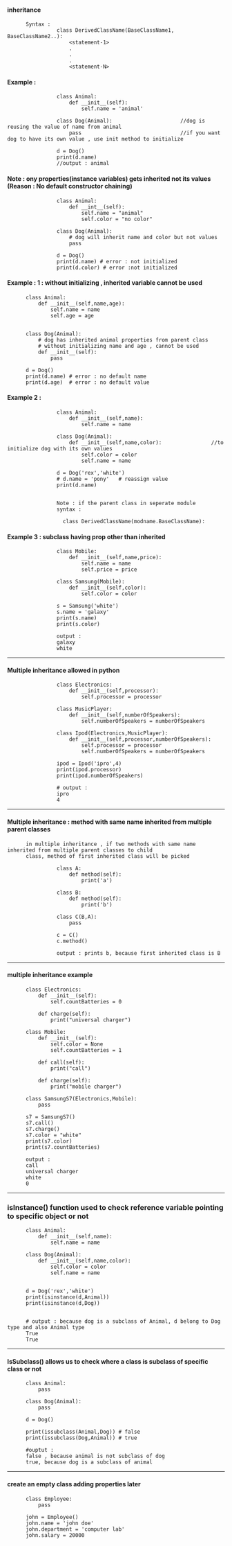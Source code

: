 #### inheritance

          Syntax :
                    class DerivedClassName(BaseClassName1, BaseClassName2..):
                        <statement-1>
                        .
                        .
                        .
                        <statement-N>


#### Example :


                    class Animal:
                        def __init__(self):
                            self.name = 'animal'

                    class Dog(Animal):                      //dog is reusing the value of name from animal
                        pass                                //if you want dog to have its own value , use init method to initialize

                    d = Dog()
                    print(d.name)                         
                    //output : animal



#### Note : ony properties(instance variables) gets inherited not its values (Reason : No default constructor chaining)


                    class Animal:
                        def __int__(self):
                            self.name = "animal"
                            self.color = "no color"

                    class Dog(Animal):
                        # dog will inherit name and color but not values
                        pass

                    d = Dog()
                    print(d.name) # error : not initialized
                    print(d.color) # error :not initialized


#### Example : 1 : without initializing , inherited variable cannot be used


          class Animal:
              def __init__(self,name,age):
                  self.name = name
                  self.age = age


          class Dog(Animal):
              # dog has inherited animal properties from parent class
              # without initializing name and age , cannot be used
              def __init__(self):
                  pass

          d = Dog()
          print(d.name) # error : no default name
          print(d.age)  # error : no default value





#### Example 2 :

                    class Animal:
                        def __init__(self,name):  
                            self.name = name

                    class Dog(Animal):
                        def __init__(self,name,color):                //to initialize dog with its own values
                            self.color = color
                            self.name = name

                    d = Dog('rex','white')
                    # d.name = 'pony'   # reassign value
                    print(d.name)


                    Note : if the parent class in seperate module 
                    syntax :  

                      class DerivedClassName(modname.BaseClassName):
                      
#### Example 3  : subclass having prop other than inherited

                    class Mobile:
                        def __init__(self,name,price):
                            self.name = name
                            self.price = price

                    class Samsung(Mobile):
                        def __init__(self,color):
                            self.color = color

                    s = Samsung('white')
                    s.name = 'galaxy'
                    print(s.name)
                    print(s.color)
                      
                    output : 
                    galaxy
                    white


---


#### Multiple inheritance allowed in python

                    class Electronics:
                        def __init__(self,processor):
                            self.processor = processor

                    class MusicPlayer:
                        def __init__(self,numberOfSpeakers):
                            self.numberOfSpeakers = numberOfSpeakers

                    class Ipod(Electronics,MusicPlayer):
                        def __init__(self,processor,numberOfSpeakers):
                            self.processor = processor
                            self.numberOfSpeakers = numberOfSpeakers

                    ipod = Ipod('ipro',4)
                    print(ipod.processor)
                    print(ipod.numberOfSpeakers)

                    # output :
                    ipro
                    4


***********************************************************


#### Multiple inheritance :  method with same name inherited from multiple parent classes

          in multiple inheritance , if two methods with same name inherited from multiple parent classes to child 
          class, method of first inherited class will be picked

                    class A:
                        def method(self):
                            print('a')

                    class B:
                        def method(self):
                            print('b')

                    class C(B,A):
                        pass

                    c = C()
                    c.method()

                    output : prints b, because first inherited class is B

***********************************************************
#### multiple inheritance example

          class Electronics:
              def __init__(self):
                  self.countBatteries = 0

              def charge(self):
                  print("universal charger")

          class Mobile:
              def __init__(self):
                  self.color = None
                  self.countBatteries = 1

              def call(self):
                  print("call")
              
              def charge(self):
                  print("mobile charger")

          class SamsungS7(Electronics,Mobile):
              pass

          s7 = SamsungS7()
          s7.call()
          s7.charge()
          s7.color = "white"
          print(s7.color)
          print(s7.countBatteries)

          output : 
          call
          universal charger
          white
          0

---


### isInstance() function used to check reference variable pointing to specific object or not


          class Animal:
              def __init__(self,name):
                  self.name = name

          class Dog(Animal):
              def __init__(self,name,color):
                  self.color = color
                  self.name = name


          d = Dog('rex','white')
          print(isinstance(d,Animal))
          print(isinstance(d,Dog))


          # output : because dog is a subclass of Animal, d belong to Dog type and also Animal type
          True
          True


---


#### IsSubclass() allows us to check where a class is subclass of specific class or not

          class Animal:
              pass

          class Dog(Animal):
              pass

          d = Dog()

          print(issubclass(Animal,Dog)) # false
          print(issubclass(Dog,Animal)) # true

          #ouptut : 
          false , because animal is not subclass of dog
          true, because dog is a subclass of animal


---


#### create an empty class adding properties later 


          class Employee:
              pass

          john = Employee()
          john.name = 'john doe'
          john.department = 'computer lab'
          john.salary = 20000

